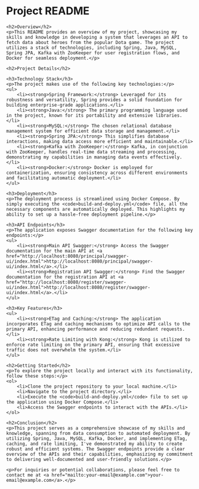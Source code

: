 <!DOCTYPE html>
<html>
<head>
    <title>Project README</title>
</head>
<body>
    <h1>Project README</h1>
    
    <h2>Overview</h2>
    <p>This README provides an overview of my project, showcasing my skills and knowledge in developing a system that leverages an API to fetch data about heroes from the popular Dota game. The project utilizes a stack of technologies, including Spring, Java, MySQL, Spring JPA, Kafka with ZooKeeper for user registration flows, and Docker for seamless deployment.</p>
    
    <h2>Project Details</h2>
    
    <h3>Technology Stack</h3>
    <p>The project makes use of the following key technologies:</p>
    <ul>
        <li><strong>Spring Framework:</strong> Leveraged for its robustness and versatility, Spring provides a solid foundation for building enterprise-grade applications.</li>
        <li><strong>Java:</strong> The primary programming language used in the project, known for its portability and extensive libraries.</li>
        <li><strong>MySQL:</strong> The chosen relational database management system for efficient data storage and management.</li>
        <li><strong>Spring JPA:</strong> This simplifies database interactions, making data access more efficient and maintainable.</li>
        <li><strong>Kafka with ZooKeeper:</strong> Kafka, in conjunction with ZooKeeper, handles real-time data streaming and processing, demonstrating my capabilities in managing data events effectively.</li>
        <li><strong>Docker:</strong> Docker is employed for containerization, ensuring consistency across different environments and facilitating automatic deployment.</li>
    </ul>
    
    <h3>Deployment</h3>
    <p>The deployment process is streamlined using Docker Compose. By simply executing the <code>build-and-deploy.yml</code> file, all the necessary components are automatically deployed. This highlights my ability to set up a hassle-free deployment pipeline.</p>
    
    <h3>API Endpoints</h3>
    <p>The application exposes Swagger documentation for the following key endpoints:</p>
    <ul>
        <li><strong>Main API Swagger:</strong> Access the Swagger documentation for the main API at <a href="http://localhost:8080/principal/swagger-ui/index.html">http://localhost:8080/principal/swagger-ui/index.html</a>.</li>
        <li><strong>Registration API Swagger:</strong> Find the Swagger documentation for the registration API at <a href="http://localhost:8080/register/swagger-ui/index.html">http://localhost:8080/register/swagger-ui/index.html</a>.</li>
    </ul>
    
    <h3>Key Features</h3>
    <ul>
        <li><strong>ETag and Caching:</strong> The application incorporates ETag and caching mechanisms to optimize API calls to the primary API, enhancing performance and reducing redundant requests.</li>
        <li><strong>Rate Limiting with Kong:</strong> Kong is utilized to enforce rate limiting on the primary API, ensuring that excessive traffic does not overwhelm the system.</li>
    </ul>
    
    <h2>Getting Started</h2>
    <p>To explore the project locally and interact with its functionality, follow these steps:</p>
    <ol>
        <li>Clone the project repository to your local machine.</li>
        <li>Navigate to the project directory.</li>
        <li>Execute the <code>build-and-deploy.yml</code> file to set up the application using Docker Compose.</li>
        <li>Access the Swagger endpoints to interact with the APIs.</li>
    </ol>
    
    <h2>Conclusion</h2>
    <p>This project serves as a comprehensive showcase of my skills and knowledge, spanning from data consumption to automated deployment. By utilizing Spring, Java, MySQL, Kafka, Docker, and implementing ETag, caching, and rate limiting, I've demonstrated my ability to create robust and efficient systems. The Swagger endpoints provide a clear overview of the APIs and their capabilities, emphasizing my commitment to delivering well-documented and user-friendly solutions.</p>
    
    <p>For inquiries or potential collaborations, please feel free to contact me at <a href="mailto:your-email@example.com">your-email@example.com</a>.</p>
</body>
</html>
